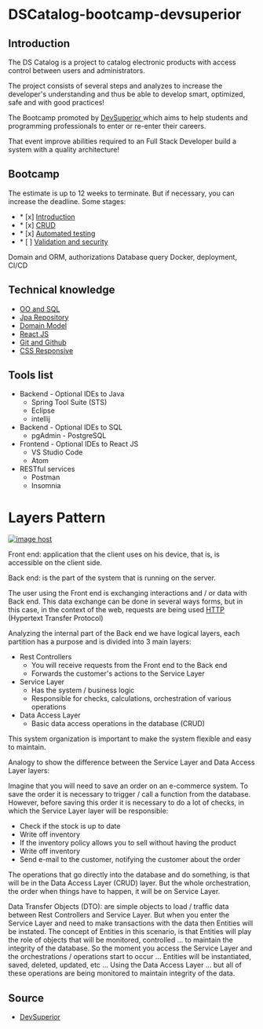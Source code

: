 # DSCatalog-bootcamp-devsuperior

## Introduction

<p> The DS Catalog is a project to catalog electronic products with access control between users and administrators.</p>

<p>The project consists of several steps and analyzes to increase the developer's understanding and thus be able to develop smart, optimized, safe and with good practices!</p>


<p> The Bootcamp promoted by <a href="https://devsuperior.com.br/"> DevSuperior <a/> which aims to
help students and programming professionals to enter or re-enter their careers.</p>

<p>That event improve abilities required to an Full Stack Developer build a system with a quality architecture!</p>

## Bootcamp

<p>The estimate is up to 12 weeks to terminate. But if necessary, you can increase the deadline. Some stages:</p>

<ul>
	<li>* [x] <a href="https://github.com/gil-son/dscatalog-bootcamp/blob/main/info/00.%20INTRODUCTION.md">Introduction<a/></li>
	<li>* [x] <a href="https://github.com/gil-son/dscatalog-bootcamp/blob/main/info/01.%20CRUD.md">CRUD<a/></li>
	<li>* [x] <a href="https://github.com/gil-son/dscatalog-bootcamp/blob/main/info/02.%20Automated%20testing.md">Automated testing<a/></li>
	<li>* [ ] <a href="https://github.com/gil-son/dscatalog-bootcamp/blob/main/info/03.%20Validation%20and%20security.md">Validation and security<a/></li>
		
		
</ul>



Domain and ORM, authorizations
Database query
Docker, deployment, CI/CD


## Technical knowledge

<ul>
	<li><a href="https://youtu.be/xC_yKw3MYX4">OO and SQL</a></li>
	<li><a href="https://youtu.be/os6hdZbCnpM">Jpa Repository</a></li>
	<li><a href="https://youtu.be/OX5MmJrFTdw">Domain Model</a></li>
	<li><a href="https://youtu.be/IOJoJGDowEY">React JS</a></li>
	<li><a href="https://youtu.be/KLG-jC1fh28">Git and Github</a></li>
  <li><a href="https://www.youtube.com/watch?v=2mmKjJb9EBE">CSS Responsive</a></li>
</ul>

## Tools list

<ul>
	<li>Backend - Optional IDEs to Java 
		<ul>
			<li>Spring Tool Suite (STS)</li>
			<li>Eclipse</li>
			<li>intellij</li>
		</ul>	
	</li>
	<li>Backend - Optional IDEs to SQL 
		<ul>
		    <li>pgAdmin - PostgreSQL</li>
		</ul>
	</li>
	<li>Frontend - Optional IDEs to React JS 
		<ul>
			<li>VS Studio Code</li>
			<li>Atom</li>
		</ul>	
	</li>
	<li>RESTful services
		<ul>
			<li>Postman</li>
			<li>Insomnia</li>
		</ul>
	</li>
</ul>




# Layers Pattern

<a href="https://imgbox.com/PAUEeYER" target="_blank"><img src="https://images2.imgbox.com/45/77/PAUEeYER_o.png" alt="image host"/></a>




<p>
Front end: application that the client uses on his device, that is,
is accessible on the client side.
</p>
<p>
Back end: is the part of the system that is running on the server.


<p>
The user using the Front end is exchanging interactions and / or
data with Back end. This data exchange can be done in several ways
forms, but in this case, in the context of the web, requests are being used
<a href="https://en.wikipedia.org/wiki/Hypertext_Transfer_Protocol"> HTTP <a/> (Hypertext Transfer Protocol)
</p>

<p>
Analyzing the internal part of the Back end we have logical layers, each partition
has a purpose and is divided into 3 main layers:
</p>



<ul>
	<li> Rest Controllers
		<ul>
			<li> You will receive requests from the Front end to the Back end </li>
			<li> Forwards the customer's actions to the Service Layer </li>
		</ul>
	</li>
	<li> Service Layer
		<ul>
			<li> Has the system / business logic </li>
			<li> Responsible for checks, calculations, orchestration of various operations </li>
		</ul>
	</li>
	<li> Data Access Layer
		<ul>
			<li> Basic data access operations in the database (CRUD) </li>
		</ul>
	</li>
		</ul>

<p>
This system organization is important to make the system flexible and easy to maintain.
</p>


<p>
Analogy to show the difference between the Service Layer and Data Access Layer layers:

</p>

<p>
Imagine that you will need to save an order on an e-commerce system. To save the
order it is necessary to trigger / call a function from the database. However, before saving this
order it is necessary to do a lot of checks, in which the Service Layer layer will be
responsible:
</p>

<ul>
  <li> Check if the stock is up to date </li>
  <li> Write off inventory </li>
<li> If the inventory policy allows you to sell without having the product </li>
<li> Write off inventory </li>
<li> Send e-mail to the customer, notifying the customer about the order </li>
</ul>

<p>
The operations that go directly into the database and do something, is that
will be in the Data Access Layer (CRUD) layer. But the whole orchestration, the order
when things have to happen, it will be on Service Layer.
</p>

<p>
Data Transfer Objects (DTO): are simple objects to load / traffic data between Rest Controllers
and Service Layer. But when you enter the Service Layer and need to make transactions with the data
then Entities will be instated. The concept of Entities in this scenario, is that Entities will play the role
of objects that will be monitored, controlled ... to maintain the integrity of the database.
So the moment you access the Service Layer and the orchestrations / operations start to occur ...
Entities will be instantiated, saved, deleted, updated, etc ... Using the
Data Access Layer ... but all of these operations are being monitored to maintain integrity
of the data.

</p>



## Source

<ul>
  <li><a href="https://devsuperior.com.br/">DevSuperior</a></li>
</ul>

